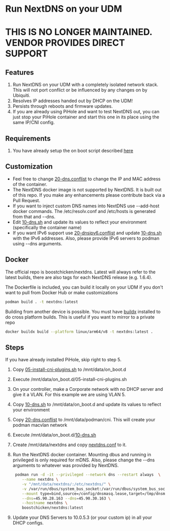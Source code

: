 # Run NextDNS on your UDM
# THIS IS NO LONGER MAINTAINED. VENDOR PROVIDES DIRECT SUPPORT
## Features

1. Run NextDNS on your UDM with a completely isolated network stack.  This will not port conflict or be influenced by any changes on by Ubiquiti.
2. Resolves IP addresses handed out by DHCP on the UDM!
3. Persists through reboots and firmware updates.
4. If you are already using PiHole and want to test NextDNS out, you can just stop your PiHole container and start this one in its place using the same IP/CNI config.

## Requirements

1. You have already setup the on boot script described [here](https://github.com/boostchicken-dev/udm-utilities/tree/main/on-boot-script)

## Customization

* Feel free to change [20-dns.conflist](../cni-plugins/20-dns.conflist) to change the IP and MAC address of the container.
* The NextDNS docker image is not supported by NextDNS. It is built out of this repo.  If you make any enhancements please contribute back via a Pull Request.
* If you want to inject custom DNS names into NextDNS use --add-host docker commands.  The /etc/resolv.conf and /etc/hosts is  generated from that and --dns.
* Edit [10-dns.sh](../dns-common/on_boot.d/10-dns.sh) and update its values to reflect your environment (specifically the container name)
* If you want IPv6 support use [20-dnsipv6.conflist](../cni-plugins/20-dnsipv6.conflist) and update [10-dns.sh](../dns-common/on_boot.d/10-dns.sh) with the IPv6 addresses. Also, please provide IPv6 servers to podman using --dns arguments.

## Docker

The official repo is boostchicken/nextdns.  Latest will always refer to the latest builds, there are also tags for each NextDNS release (e.g. 1.6.4).

The Dockerfile is included, you can build it locally on your UDM if you don't want to pull from Docker Hub or make customizations

```sh
podman build . -t nextdns:latest
```

Building from another device is possible.  You must have [buildx](https://github.com/docker/buildx/) installed to do cross platform builds. This is useful if you want to mirror to a private repo

```sh
docker buildx build --platform linux/arm64/v8 -t nextdns:latest .
```

## Steps

If you have already installed PiHole, skip right to step 5.

1. Copy [05-install-cni-plugins.sh](../cni-plugins/05-install-cni-plugins.sh) to /mnt/data/on_boot.d
1. Execute /mnt/data/on_boot.d/05-install-cni-plugins.sh
1. On your controller, make a Corporate network with no DHCP server and give it a VLAN. For this example we are using VLAN 5.
2. Copy [10-dns.sh](../dns-common/on_boot.d/10-dns.sh) to /mnt/data/on_boot.d and update its values to reflect your environment
3. Copy [20-dns.conflist](../cni-plugins/20-dns.conflist) to /mnt/data/podman/cni.  This will create your podman macvlan network
4. Execute /mnt/data/on_boot.d/[10-dns.sh](../dns-common/on_boot.d/10-dns.sh) 
5. Create /mnt/data/nextdns and copy [nextdns.conf](udm-files/nextdns.conf) to it.
6. Run the NextDNS docker container.  Mounting dbus and running in privileged is only required for mDNS. Also, please change the --dns arguments to whatever was provided by NextDNS.

    ```sh
     podman run -d -it --privileged --network dns --restart always  \
        --name nextdns \
        -v "/mnt/data/nextdns/:/etc/nextdns/" \
        -v /var/run/dbus/system_bus_socket:/var/run/dbus/system_bus_socket \
        --mount type=bind,source=/config/dnsmasq.lease,target=/tmp/dnsmasq.leases \
        --dns=45.90.28.163 --dns=45.90.30.163 \
        --hostname nextdns \
        boostchicken/nextdns:latest
    ```

7. Update your DNS Servers to 10.0.5.3 (or your custom ip) in all your DHCP configs.
